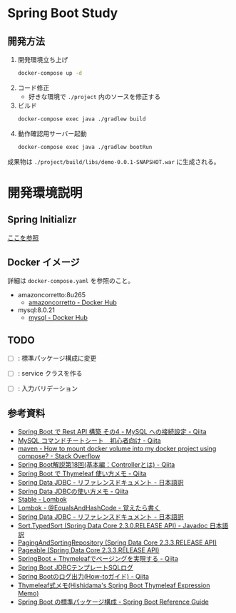 # Spring Boot Study

## 開発方法

1. 開発環境立ち上げ  
   ```sh
   docker-compose up -d
   ```
2. コード修正
    - 好きな環境で `./project` 内のソースを修正する
3. ビルド  
   ```sh
   docker-compose exec java ./gradlew build
   ```
4. 動作確認用サーバー起動  
   ```sh
   docker-compose exec java ./gradlew bootRun
   ```

成果物は `./project/build/libs/demo-0.0.1-SNAPSHOT.war` に生成される。

# 開発環境説明

## Spring Initializr

[ここを参照](https://start.spring.io/#!type=gradle-project&language=java&platformVersion=2.3.3.RELEASE&packaging=war&jvmVersion=1.8&groupId=dev.mikoto2000.study.springboot&artifactId=demo&name=demo&description=Demo%20project%20for%20Spring%20Boot&packageName=dev.mikoto2000.study.springboot.demo&dependencies=devtools,lombok,web,thymeleaf,data-jdbc,mysql)


## Docker イメージ

詳細は `docker-compose.yaml` を参照のこと。

- amazoncorretto:8u265
    - [amazoncorretto - Docker Hub](https://hub.docker.com/_/amazoncorretto)
- mysql:8.0.21
    - [mysql - Docker Hub](https://hub.docker.com/_/mysql)


## TODO

- [ ] : 標準パッケージ構成に変更
- [ ] : service クラスを作る
- [ ] : 入力バリデーション


## 参考資料

- [Spring Boot で Rest API 構築 その4 - MySQL への接続設定 - Qiita](https://qiita.com/sawa-@github/items/fa9f604c4005a86ab73f)
- [MySQL コマンドチートシート　初心者向け - Qiita](https://qiita.com/hirotoyoshidome/items/777c0d7a5404a4ef14dd)
- [maven - How to mount docker volume into my docker project using compose? - Stack Overflow](https://stackoverflow.com/questions/39977955/how-to-mount-docker-volume-into-my-docker-project-using-compose)
- [Spring Boot解説第18回(基本編：Controllerとは) - Qiita](https://qiita.com/TEBASAKI/items/267c261db17f178e33eb)
- [Spring Boot で Thymeleaf 使い方メモ - Qiita](https://qiita.com/opengl-8080/items/eb3bf3b5301bae398cc2)
- [Spring Data JDBC - リファレンスドキュメント - 日本語訳](https://spring.pleiades.io/spring-data/jdbc/docs/2.0.3.RELEASE/reference/html/#jdbc.query-methods)
- [Spring Data JDBCの使い方メモ - Qiita](https://qiita.com/dkurata38/items/33e43b6cfc6f2f2bb393)
- [Stable - Lombok](https://projectlombok.org/features/all)
- [Lombok - @EqualsAndHashCode - 覚えたら書く](https://blog.y-yuki.net/entry/2016/10/14/003000)
- [Spring Data JDBC - リファレンスドキュメント - 日本語訳](https://spring.pleiades.io/spring-data/jdbc/docs/2.0.3.RELEASE/reference/html/#repositories.paging-and-sorting)
- [Sort.TypedSort (Spring Data Core 2.3.0.RELEASE API) - Javadoc 日本語訳](https://spring.pleiades.io/spring-data/commons/docs/2.3.0.RELEASE/api/org/springframework/data/domain/Sort.TypedSort.html)
- [PagingAndSortingRepository (Spring Data Core 2.3.3.RELEASE API)](https://docs.spring.io/spring-data/commons/docs/current/api/org/springframework/data/repository/PagingAndSortingRepository.html)
- [Pageable (Spring Data Core 2.3.3.RELEASE API)](https://docs.spring.io/spring-data/commons/docs/current/api/org/springframework/data/domain/Pageable.html)
- [SpringBoot + Thymeleafでページングを実現する - Qiita](https://qiita.com/tanibuchi12/items/6c8fedbc19bdb277d6f2)
- [Spring Boot JDBCテンプレートSQLログ](https://www.366service.com/jp/qa/df4e46fff30b608316ba75b98cd55213)
- [Spring Bootのログ出力(How-toガイド) - Qiita](https://qiita.com/NagaokaKenichi/items/34356c72e8ac0279e1a0)
- [Thymeleaf式メモ(Hishidama's Spring Boot Thymeleaf Expression Memo)](http://www.ne.jp/asahi/hishidama/home/tech/java/spring/boot/thymeleaf/expression.html)
- [Spring Boot の標準パッケージ構成 - Spring Boot Reference Guide](https://docs.spring.io/spring-boot/docs/1.5.6.RELEASE/reference/htmlsingle/#using-boot-using-the-default-package)


